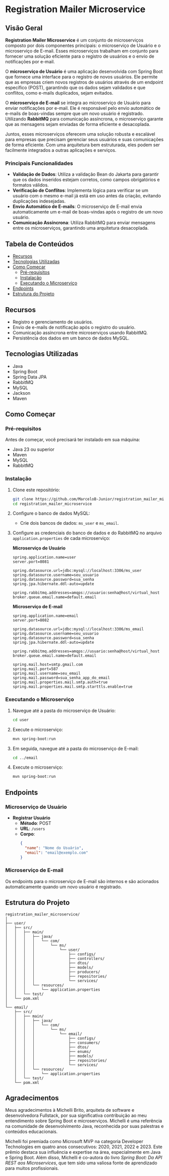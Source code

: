 # Registration Mailer Microservice

## Visão Geral

**Registration Mailer Microservice** é um conjunto de microserviços composto por dois componentes principais: o microserviço de Usuário e o microserviço de E-mail. Esses microserviços trabalham em conjunto para fornecer uma solução eficiente para o registro de usuários e o envio de notificações por e-mail.

O **microserviço de Usuário** é uma aplicação desenvolvida com Spring Boot que fornece uma interface para o registro de novos usuários. Ele permite que as empresas criem novos registros de usuários através de um endpoint específico (POST), garantindo que os dados sejam validados e que conflitos, como e-mails duplicados, sejam evitados.

O **microserviço de E-mail** se integra ao microserviço de Usuário para enviar notificações por e-mail. Ele é responsável pelo envio automático de e-mails de boas-vindas sempre que um novo usuário é registrado. Utilizando **RabbitMQ** para comunicação assíncrona, o microserviço garante que as mensagens sejam enviadas de forma eficiente e desacoplada.

Juntos, esses microserviços oferecem uma solução robusta e escalável para empresas que precisam gerenciar seus usuários e suas comunicações de forma eficiente. Com uma arquitetura bem estruturada, eles podem ser facilmente integrados a outras aplicações e serviços.

### Principais Funcionalidades

- **Validação de Dados**: Utiliza a validação Bean do Jakarta para garantir que os dados inseridos estejam corretos, como campos obrigatórios e formatos válidos.
- **Verificação de Conflitos**: Implementa lógica para verificar se um usuário com o mesmo e-mail já está em uso antes da criação, evitando duplicações indesejadas.
- **Envio Automático de E-mails**: O microserviço de E-mail envia automaticamente um e-mail de boas-vindas após o registro de um novo usuário.
- **Comunicação Assíncrona**: Utiliza RabbitMQ para enviar mensagens entre os microserviços, garantindo uma arquitetura desacoplada.

## Tabela de Conteúdos

- [Recursos](#recursos)
- [Tecnologias Utilizadas](#tecnologias-utilizadas)
- [Como Começar](#como-começar)
  - [Pré-requisitos](#pré-requisitos)
  - [Instalação](#instalação)
  - [Executando o Microserviço](#executando-o-microserviço)
- [Endpoints](#endpoints)
- [Estrutura do Projeto](#estrutura-do-projeto)

## Recursos

- Registro e gerenciamento de usuários.
- Envio de e-mails de notificação após o registro do usuário.
- Comunicação assíncrona entre microserviços usando RabbitMQ.
- Persistência dos dados em um banco de dados MySQL.

## Tecnologias Utilizadas

- Java
- Spring Boot
- Spring Data JPA
- RabbitMQ
- MySQL
- Jackson
- Maven

## Como Começar

### Pré-requisitos

Antes de começar, você precisará ter instalado em sua máquina:

- Java 23 ou superior
- Maven
- MySQL
- RabbitMQ

### Instalação

1. Clone este repositório:
   ```bash
   git clone https://github.com/MarceloB-Junior/registration_mailer_microservice.git
   cd registration_mailer_microservice
   ```

2. Configure o banco de dados MySQL:
   - Crie dois bancos de dados: `ms_user` e `ms_email`.

3. Configure as credenciais do banco de dados e do RabbitMQ no arquivo `application.properties` de cada microserviço:
    
    **Microserviço de Usuário**
    ```application.properties
    spring.application.name=user
    server.port=8081
    
    spring.datasource.url=jdbc:mysql://localhost:3306/ms_user
    spring.datasource.username=seu_usuario
    spring.datasource.password=sua_senha
    spring.jpa.hibernate.ddl-auto=update
    
    spring.rabbitmq.addresses=amqps://usuario:senha@host/virtual_host
    broker.queue.email.name=default.email
    ```
    
    **Microserviço de E-mail**
    ```application.properties
    spring.application.name=email
    server.port=8082
    
    spring.datasource.url=jdbc:mysql://localhost:3306/ms_email
    spring.datasource.username=seu_usuario
    spring.datasource.password=sua_senha
    spring.jpa.hibernate.ddl-auto=update
    
    spring.rabbitmq.addresses=amqps://usuario:senha@host/virtual_host
    broker.queue.email.name=default.email
    
    spring.mail.host=smtp.gmail.com
    spring.mail.port=587
    spring.mail.username=seu_email
    spring.mail.password=sua_senha_app_do_email
    spring.mail.properties.mail.smtp.auth=true
    spring.mail.properties.mail.smtp.starttls.enable=true
    ```

### Executando o Microserviço

1. Navegue até a pasta do microserviço de Usuário:
   ```bash
   cd user
   ```

2. Execute o microserviço:
   ```bash
   mvn spring-boot:run
   ```

3. Em seguida, navegue até a pasta do microserviço de E-mail:
   ```bash
   cd ../email
   ```

4. Execute o microserviço:
   ```bash
   mvn spring-boot:run
   ```

## Endpoints

### Microserviço de Usuário

- **Registrar Usuário**
  - **Método**: POST
  - **URL**: `/users`
  - **Corpo**:
    ```json
    {
      "name": "Nome do Usuário",
      "email": "email@exemplo.com"
    }
    ```

### Microserviço de E-mail

Os endpoints para o microserviço de E-mail são internos e são acionados automaticamente quando um novo usuário é registrado.


## Estrutura do Projeto
```
registration_mailer_microservice/
│
├── user/
│   ├── src/
│   │   ├── main/
│   │   │   ├── java/
│   │   │   │   └── com/
│   │   │   │       └── ms/
│   │   │   │           └── user/
│   │   │   │               ├── configs/
│   │   │   │               ├── controllers/
│   │   │   │               ├── dtos/
│   │   │   │               ├── models/
│   │   │   │               ├── producers/
│   │   │   │               ├── repositories/
│   │   │   │               └── services/
│   │   │   └── resources/
│   │   │       └── application.properties
│   │   └── test/
│   └── pom.xml
│
└── email/
    ├── src/
    │   ├── main/
    │   │   ├── java/
    │   │   │   └── com/
    │   │   │       └── ms/
    │   │   │           └── email/
    │   │   │               ├── configs/
    │   │   │               ├── consumers/
    │   │   │               ├── dtos/
    │   │   │               ├── enums/
    │   │   │               ├── models/
    │   │   │               ├── repositories/
    │   │   │               └── services/
    │   │   └── resources/
    │   │       └── application.properties
    │   └── test/
    └── pom.xml
```

## Agradecimentos

Meus agradecimentos à Michelli Brito, arquiteta de software e desenvolvedora Fullstack, por sua significativa contribuição ao meu entendimento sobre Spring Boot e microserviços. Michelli é uma referência na comunidade de desenvolvimento Java, reconhecida por suas palestras e conteúdos educacionais.

Michelli foi premiada como Microsoft MVP na categoria Developer Technologies em quatro anos consecutivos: 2020, 2021, 2022 e 2023. Este prêmio destaca sua influência e expertise na área, especialmente em Java e Spring Boot. Além disso, Michelli é co-autora do livro *Spring Boot: Da API REST aos Microservices*, que tem sido uma valiosa fonte de aprendizado para muitos profissionais.
